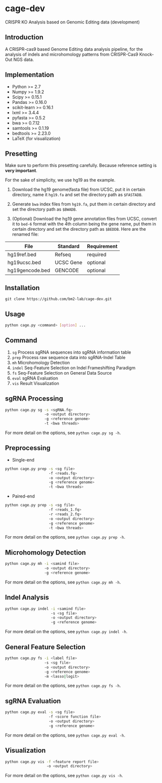 # cage-dev
CRISPR KO Analysis based on Genomic Editing data (development)

## Introduction
A CRISPR-cas9 based Genome Editing data analysis pipeline, for the
analysis of indels and microhomology patterns from CRISPR-Cas9
Knock-Out NGS data.

## Implementation
* Python >= 2.7
* Numpy >= 1.9.2
* Scipy >= 0.15.1
* Pandas >= 0.16.0
* scikit-learn >= 0.16.1
* lxml >= 3.4.4
* pyfasta >= 0.5.2
* bwa >= 0.7.12
* samtools >= 0.1.19
* bedtools >= 2.23.0
* LaTeX (for visualization)

## Presetting
Make sure to perform this presetting carefully. Because reference setting
is **very important**.

For the sake of simplicity, we use hg19 as the example.

1. Download the hg19 genome(fasta file) from UCSC, put it in certain
   directory, name it `hg19.fa` and set the directory path as
   `$FASTADB`.

2. Generate `bwa` index files from `hg19.fa`, put them in certain directory
   and set the directory path as `$BWADB`.
   
3. (Optional) Download the hg19 gene annotation files from UCSC, convert it to
   `bed-6` format with the 4th column being the gene name, put them in
   certain directory and set the directory path as `$BEDDB`. Here are the
   renamed file:
>>
File | Standard | Requirement
------|-----|-----
hg19ref.bed | Refseq |required
hg19ucsc.bed | UCSC Gene | optional
hg19gencode.bed | GENCODE | optional



## Installation
```
git clone https://github.com/bm2-lab/cage-dev.git
```

## Usage
```bash
python cage.py <command> [option] ...
```

## Command
1. `sg`    Process sgRNA sequences into sgRNA information table
2. `prep`  Process raw sequence data into sgRNA-Indel Table
3. `mh`    Microhomology Detection
4. `indel` Seq-Feature Selection on Indel Frameshifting Paradigm
5. `fs`    Seq-Feature Selection on General Data Source
6. `eval`  sgRNA Evaluation
7. `vis`   Result Visualization

## sgRNA Processing
```bash
python cage.py sg -s <sgRNA.fq>
	              -o <output directory>
                  -g <reference genome>
				  -t <bwa threads>
```
For more detail on the options, see `python cage.py sg -h`.

## Preprocessing
* Single-end
```bash
python cage.py prep -s <sg file>
	                -f <reads.fq>
	                -o <output directory>
                    -g <reference genome>
					-t <bwa threads>
```

* Paired-end
```bash
python cage.py prep -s <sg file>
                    -f <reads_1.fq>
					-r <reads_2.fq>
					-o <output directory>
					-g <reference genome>
					-t <bwa threads>
```
For more detail on the options, see `python cage.py prep -h`.

## Microhomology Detection
```bash
python cage.py mh -i <samind file>
                  -o <output directory>
	              -g <reference genome>
```
For more detail on the options, see `python cage.py mh -h`.

## Indel Analysis
```bash
python cage.py indel -i <samind file>
                     -s <sg file>
                     -o <output directory>
	                 -g <reference genome>
```
For more detail on the options, see `python cage.py indel -h`.

## General Feature Selection
```bash
python cage.py fs -i <label file>
                  -s <sg file>
                  -o <output directory>
	              -g <reference genome>
				  -m <lasso|logit>
```
For more detail on the options, see `python cage.py fs -h`.

## sgRNA Evaluation
```bash
python cage.py eval -s <sg file>
                    -f <score function file>
                    -o <output directory>
					-g <reference genome>
```
For more detail on the options, see `python cage.py eval -h`.

## Visualization
```bash
python cage.py vis -f <feature report file>
                   -o <output directory>
```
For more detail on the options, see `python cage.py vis -h`.				
